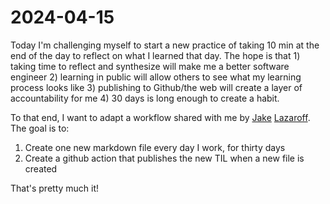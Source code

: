 # 2024-04-15

Today I'm challenging myself to start a new practice of taking 10 min at the end of the day to reflect on what I learned that day. The hope is that 1) taking time to reflect and synthesize will make me a better software engineer 2) learning in public will allow others to see what my learning process looks like 3) publishing to Github/the web will create a layer of accountability for me 4) 30 days is long enough to create a habit. 

To that end, I want to adapt a workflow shared with me by [Jake](https://jakelazaroff.com/) [Lazaroff](https://github.com/jakelazaroff). The goal is to:

1. Create one new markdown file every day I work, for thirty days 
2. Create a github action that publishes the new TIL when a new file is created

That's pretty much it!
